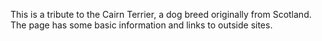 This is a tribute to the Cairn Terrier, a dog breed originally from Scotland. The page has some basic information and links to outside sites.
